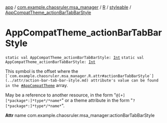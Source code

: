 [app](../../../index.md) / [com.example.chaosruler.msa_manager](../../index.md) / [R](../index.md) / [styleable](index.md) / [AppCompatTheme_actionBarTabBarStyle](.)

# AppCompatTheme_actionBarTabBarStyle

`static val AppCompatTheme_actionBarTabBarStyle: `[`Int`](https://kotlinlang.org/api/latest/jvm/stdlib/kotlin/-int/index.html)
`static val AppCompatTheme_actionBarTabBarStyle: `[`Int`](https://kotlinlang.org/api/latest/jvm/stdlib/kotlin/-int/index.html)

This symbol is the offset where the ``[`com.example.chaosruler.msa_manager.R.attr#actionBarTabBarStyle`](../attr/action-bar-tab-bar-style.md) attribute's value can be found in the ``[`#AppCompatTheme`](-app-compat-theme.md) array.

May be a reference to another resource, in the form "`@[+][*package*:]*type*/*name*`" or a theme attribute in the form "`?[*package*:]*type*/*name*`".

**Attr**
name com.example.chaosruler.msa_manager:actionBarTabBarStyle

